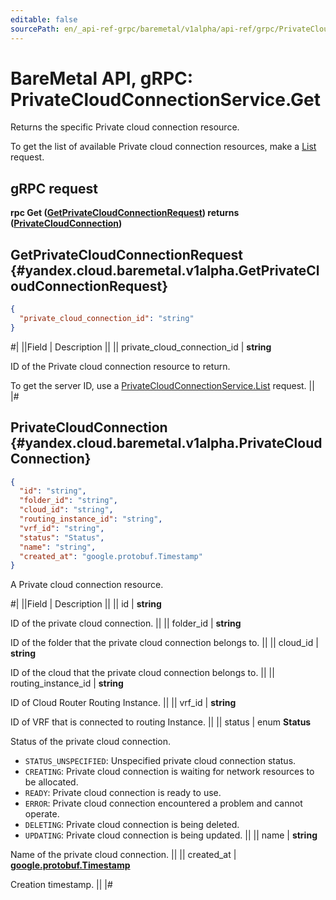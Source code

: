 ```yaml
---
editable: false
sourcePath: en/_api-ref-grpc/baremetal/v1alpha/api-ref/grpc/PrivateCloudConnection/get.md
---
```


# BareMetal API, gRPC: PrivateCloudConnectionService.Get

Returns the specific Private cloud connection resource.

To get the list of available Private cloud connection resources, make a [List](/docs/baremetal/api-ref/grpc/PrivateCloudConnection/list#List) request.

## gRPC request

**rpc Get ([GetPrivateCloudConnectionRequest](#yandex.cloud.baremetal.v1alpha.GetPrivateCloudConnectionRequest)) returns ([PrivateCloudConnection](#yandex.cloud.baremetal.v1alpha.PrivateCloudConnection))**

## GetPrivateCloudConnectionRequest {#yandex.cloud.baremetal.v1alpha.GetPrivateCloudConnectionRequest}

```json
{
  "private_cloud_connection_id": "string"
}
```

#|
||Field | Description ||
|| private_cloud_connection_id | **string**

ID of the Private cloud connection resource to return.

To get the server ID, use a [PrivateCloudConnectionService.List](/docs/baremetal/api-ref/grpc/PrivateCloudConnection/list#List) request. ||
|#

## PrivateCloudConnection {#yandex.cloud.baremetal.v1alpha.PrivateCloudConnection}

```json
{
  "id": "string",
  "folder_id": "string",
  "cloud_id": "string",
  "routing_instance_id": "string",
  "vrf_id": "string",
  "status": "Status",
  "name": "string",
  "created_at": "google.protobuf.Timestamp"
}
```

A Private cloud connection resource.

#|
||Field | Description ||
|| id | **string**

ID of the private cloud connection. ||
|| folder_id | **string**

ID of the folder that the private cloud connection belongs to. ||
|| cloud_id | **string**

ID of the cloud that the private cloud connection belongs to. ||
|| routing_instance_id | **string**

ID of Cloud Router Routing Instance. ||
|| vrf_id | **string**

ID of VRF that is connected to routing Instance. ||
|| status | enum **Status**

Status of the private cloud connection.

- `STATUS_UNSPECIFIED`: Unspecified private cloud connection status.
- `CREATING`: Private cloud connection is waiting for network resources to be allocated.
- `READY`: Private cloud connection is ready to use.
- `ERROR`: Private cloud connection encountered a problem and cannot operate.
- `DELETING`: Private cloud connection is being deleted.
- `UPDATING`: Private cloud connection is being updated. ||
|| name | **string**

Name of the private cloud connection. ||
|| created_at | **[google.protobuf.Timestamp](https://developers.google.com/protocol-buffers/docs/reference/google.protobuf#timestamp)**

Creation timestamp. ||
|#